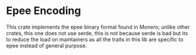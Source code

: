 # Epee Encoding

This crate implements the epee binary format found in Monero; unlike other crates, 
this one does not use serde, this is not because serde is bad but its to reduce the 
load on maintainers as all the traits in this lib are specific to epee instead of 
general purpose.
